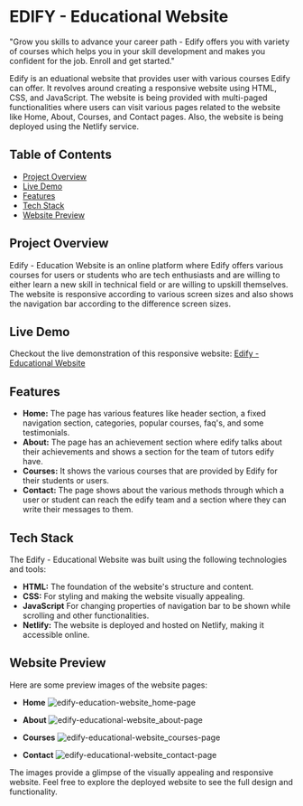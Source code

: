# EDIFY - Educational Website
"Grow you skills to advance your career path - Edify offers you with variety of courses which helps you in your skill development and makes you confident for the job. Enroll and get started."

Edify is an eduational website that provides user with various courses Edify can offer. It revolves around creating a responsive website using HTML, CSS, and JavaScript. The website is being provided with multi-paged functionalities where users can visit various pages related to the website like Home, About, Courses, and Contact pages. Also, the website is being deployed using the Netlify service.

## Table of Contents
- [Project Overview](#project-overview)
- [Live Demo](#live-demo)
- [Features](#features)
- [Tech Stack](#tech-stack)
- [Website Preview](#website-preview)

## Project Overview
Edify - Education Website is an online platform where Edify offers various courses for users or students who are tech enthusiasts and are willing to either learn a new skill in technical field or are willing to upskill themselves. The website is responsive according to various screen sizes and also shows the navigation bar according to the difference screen sizes.

## Live Demo
Checkout the live demonstration of this responsive website: [Edify - Educational Website](https://edify-educational-app.vercel.app/)

## Features
- **Home:** The page has various features like header section, a fixed navigation section, categories, popular courses, faq's, and some testimonials.
- **About:** The page has an achievement section where edify talks about their achievements and shows a section for the team of tutors edify have.
- **Courses:** It shows the various courses that are provided by Edify for their students or users.
- **Contact:** The page shows about the various methods through which a user or student can reach the edify team and a section where they can write their messages to them.

## Tech Stack
The Edify - Educational Website was built using the following technologies and tools:

- **HTML:** The foundation of the website's structure and content.
- **CSS:** For styling and making the website visually appealing.
- **JavaScript** For changing properties of navigation bar to be shown while scrolling and other functionalities.
- **Netlify:** The website is deployed and hosted on Netlify, making it accessible online.

## Website Preview
Here are some preview images of the website pages:

- **Home**
![edify-education-website_home-page](https://github.com/OraonShivam21/edify_educational-website/assets/138677528/bb4c4723-4bb4-4be9-9e8d-54ffed6d4133)

- **About**
![edify-educational-website_about-page](https://github.com/OraonShivam21/edify_educational-website/assets/138677528/8f46a558-a9be-4d4f-bac9-68cb79e56b79)

- **Courses**
![edify-educational-website_courses-page](https://github.com/OraonShivam21/edify_educational-website/assets/138677528/34d8b467-2387-4f54-b1e8-78a2fa27d083)

- **Contact**
![edify-educational-website_contact-page](https://github.com/OraonShivam21/edify_educational-website/assets/138677528/7a2d2a03-e17a-4f77-9cc8-901e8f5aece6)


The images provide a glimpse of the visually appealing and responsive website. Feel free to explore the deployed website to see the full design and functionality.
